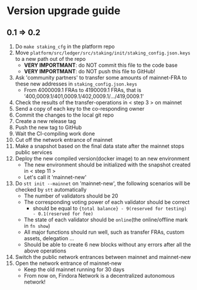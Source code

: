 # Version upgrade guide

## 0.1 => 0.2

1. Do `make staking_cfg` in the platform repo
2. Move `platform/src/ledger/src/staking/init/staking_config.json.keys` to a new path out of the repo
    - **VERY IMPORTMANT**: do NOT commit this file to the code base
    - **VERY IMPORTMANT**: do NOT push this file to GitHub!
3. Ask 'community partners' to transfer some amounts of mainnet-FRA to these new addresses in `staking_config.json.keys`
    - From 4000009.1 FRAs to 4190009.1 FRAs, that is '400,0009.1/401,0009.1/402,0009.1/.../419,0009.1'
4. Check the results of the transfer-operations in < step 3 > on mainnet
5. Send a copy of each key to the co-responding owner
6. Commit the changes to the local git repo
7. Create a new release tag
8. Push the new tag to GitHub
9. Wait the CI-compiling work done
10. Cut off the network entrance of mainnet
11. Make a snapshot based on the final data state after the mainnet stops public services
12. Deploy the new compiled version(docker image) to an new environment
    - The new environment should be initialized with the snapshot created in < step 11 >
    - Let's call it 'mainnet-new'
13. Do `stt init --mainnet` on 'mainnet-new', the following scenarios will be checked by `stt` automatically
    - The number of validators should be 20
    - The corresponding voting power of each validator should be correct
        - should be equal to `{total balance} - 9(reserved for testing) - 0.1(reserved for fee)`
    - The state of each validator should be `online`(the online/offline mark in `fn show`)
    - All major functions should run well, such as transfer FRAs, custom assets, delegation ...
    - Should be able to create 6 new blocks without any errors after all the above operations
14. Switch the public network entrances between mainnet and mainnet-new
15. Open the network entrance of mainnet-new
    - Keep the old mainnet running for 30 days
    - From now on, Findora Network is a decentralized autonomous network!
